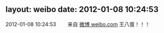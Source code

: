 layout: weibo
date: 2012-01-08 10:24:53
---
2012-01-08 10:24:53  &nbsp;&nbsp;&nbsp;&nbsp;&nbsp;&nbsp; 来自 <a href="http://weibo.com/" rel="nofollow">微博 weibo.com</a>
王八蛋！！！ ​​​
